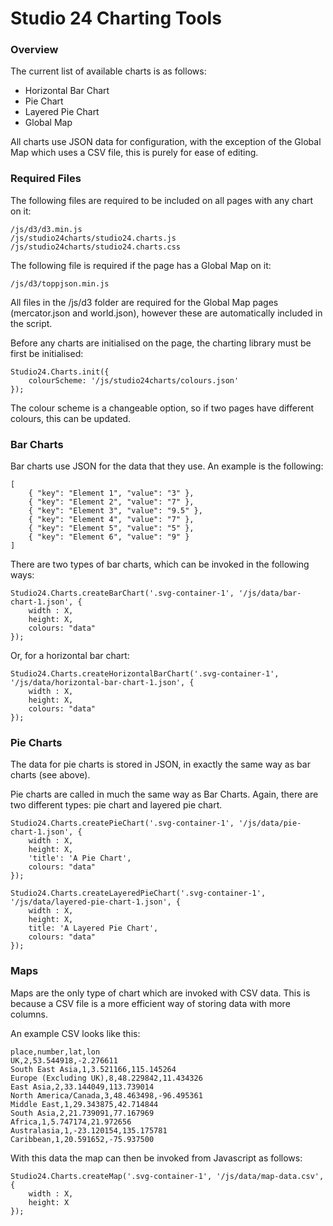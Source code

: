 # Studio 24 Charting Tools

### Overview

The current list of available charts is as follows:

* Horizontal Bar Chart
* Pie Chart
* Layered Pie Chart
* Global Map

All charts use JSON data for configuration, with the exception of the Global Map which uses a CSV file, this is purely for ease of editing. 

### Required Files

The following files are required to be included on all pages with any chart on it:

```
/js/d3/d3.min.js
/js/studio24charts/studio24.charts.js
/js/studio24charts/studio24.charts.css
```

The following file is required if the page has a Global Map on it:

```
/js/d3/toppjson.min.js
```

All files in the /js/d3 folder are required for the Global Map pages (mercator.json and world.json), however these are automatically included in the script.

Before any charts are initialised on the page, the charting library must be first be initialised:

```
Studio24.Charts.init({
    colourScheme: '/js/studio24charts/colours.json'
});
```

The colour scheme is a changeable option, so if two pages have different colours, this can be updated.

### Bar Charts

Bar charts use JSON for the data that they use. An example is the following:

```
[
    { "key": "Element 1", "value": "3" },
    { "key": "Element 2", "value": "7" },
    { "key": "Element 3", "value": "9.5" },
    { "key": "Element 4", "value": "7" },
    { "key": "Element 5", "value": "5" },
    { "key": "Element 6", "value": "9" }
]
```

There are two types of bar charts, which can be invoked in the following ways:

```
Studio24.Charts.createBarChart('.svg-container-1', '/js/data/bar-chart-1.json', {
    width : X,
    height: X,
    colours: "data"
});
```

Or, for a horizontal bar chart:

```
Studio24.Charts.createHorizontalBarChart('.svg-container-1', '/js/data/horizontal-bar-chart-1.json', {
    width : X,
    height: X,
    colours: "data"
});
```

### Pie Charts

The data for pie charts is stored in JSON, in exactly the same way as bar charts (see above).

Pie charts are called in much the same way as Bar Charts. Again, there are two different types: pie chart and layered pie chart.

```
Studio24.Charts.createPieChart('.svg-container-1', '/js/data/pie-chart-1.json', {
    width : X,
    height: X,
    'title': 'A Pie Chart',
    colours: "data"
});
```

```
Studio24.Charts.createLayeredPieChart('.svg-container-1', '/js/data/layered-pie-chart-1.json', {
    width : X,
    height: X,
    title: 'A Layered Pie Chart',
    colours: "data"
});
```

### Maps

Maps are the only type of chart which are invoked with CSV data. This is because a CSV file is a more efficient way of storing data with more columns.

An example CSV looks like this:

```
place,number,lat,lon
UK,2,53.544918,-2.276611
South East Asia,1,3.521166,115.145264
Europe (Excluding UK),8,48.229842,11.434326
East Asia,2,33.144049,113.739014
North America/Canada,3,48.463498,-96.495361
Middle East,1,29.343875,42.714844
South Asia,2,21.739091,77.167969
Africa,1,5.747174,21.972656
Australasia,1,-23.120154,135.175781
Caribbean,1,20.591652,-75.937500
```

With this data the map can then be invoked from Javascript as follows:

```
Studio24.Charts.createMap('.svg-container-1', '/js/data/map-data.csv', {
    width : X,
    height: X
});
```
